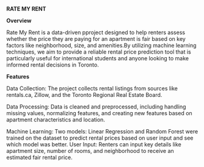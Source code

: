 **RATE MY RENT**

**Overview**

Rate My Rent is a data-driven pproject designed to help renters assess whether the price they are paying for an apartment is fair based on key factors like neighborhood, size, and amenities.By utilizing machine learning techniques, we aim to provide a reliable rental price prediction tool that is particularly useful for international students and anyone looking to make informed rental decisions in Toronto.

**Features**

Data Collection: The project collects rental listings from sources like rentals.ca, Zillow, and the Toronto Regional Real Estate Board.

Data Processing: Data is cleaned and preprocessed, including handling missing values, normalizing features, and creating new features based on apartment characteristics and location.

Machine Learning: Two models: Linear Regression and Random Forest were trained on the dataset to predict rental prices based on user input and see which model was better.
User Input: Renters can input key details like apartment size, number of rooms, and neighborhood to receive an estimated fair rental price.
